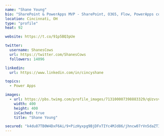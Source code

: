 ```yaml
---
name: "Shane Young"
bio: "SharePoint & PowerApps MVP - SharePoint, O365, Flow, PowerApps consulting? @PowerApps911 | Pure Snark? You found it."
location: Cincinnati, OH
type: "profile"
heat: 92

website: https://t.co/91p5BQ3pUe

twitter:
  username: ShanesCows
  url: https://twitter.com/ShanesCows
  followers: 14096

linkedin:
  url: https://www.linkedin.com/in/cincyshane

topics:
  - Power Apps

images:
  - url: https://pbs.twimg.com/profile_images/713100007398883329/qUzvsvQ3_400x400.jpg
    width: 400
    height: 400
    isCached: true
    title: "Shane Young"

secured: "k4du87TB0W4DxF6Ai/9+PizHyxpg9BjDFxTIYc4MJd86/jhncw07rVn5daZTIDSuYwM69I66VKVf1T3ydgRvQ6NZH0SrONuPprCM/bxpW467NcQoPDkNtUEypPiRMLdqCSiOZ/3pTzLbmdJj8qz7Z8NdCsvXChHKUY2ZpRyKeiuUx1BWIekDTHIL1O7bA+25lj466I2OkrdhFv/FprAddugzUEE0OUd9NIz+ittEEMjI5HproM/gGv5Czui8SPlxpBSndzhBsB4i2yyzUsBm+j5p7UXNkQgdLHkrXEHpvO42CfVFPuxIGnXe93lvK22XqIcBr0uU3fKJNKxAPrExDyfHYKM+QR8Od3skr3eXUATbzwZhcl8xzRN6UjLPObvo8Grd7Ez9qnuMSBsfg17CZAnB/AIOeZlTNuxv/hNInfY=;px5uiFDJFMihG6pBNUESlQ=="
---
```


